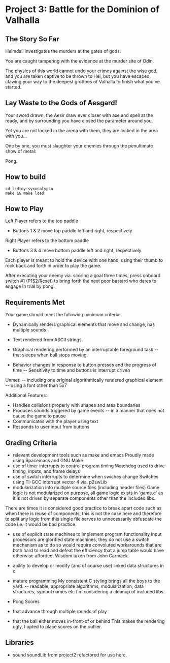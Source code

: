 # Project 3: Battle for the Dominion of Valhalla
## The Story So Far

Heimdall investigates the murders at the gates of gods.

You are caught tampering with the evidence at the murder site of Odin.

The physics of this world cannot undo your crimes against the wise god,
and you are taken captive to be thrown to Hel; but you have escaped,
clawing your way to the deepest grottoes of Valhalla to finish what you've
started.

## Lay Waste to the Gods of Aesgard!

Your sword drawn, the Aesir draw ever closer with axe and spell at the ready,
and by surrounding you have closed the parameter around you.

Yet you are not locked in the arena with them, they are locked in the area with you...

One by one, you must slaughter your enemies through the penultimate show of metal:

Pong.

## How to build

```
cd lcdtoy-syxxcalypso
make && make load
```

## How to Play

Left Player refers to the top paddle
- Buttons 1 & 2 move top paddle left and right, respectively

Right Player refers to the bottom paddle
- Buttons 3 & 4 move bottom paddle left and right, respectively

Each player is meant to hold the device with one hand, using
their thumb to rock back and forth in order to play the game.

After executing your enemy via. scoring a goal three times, press
onboard switch #1 (P1S2/Reset) to bring forth the next poor bastard
who dares to engage in trial by pong.

## Requirements Met
Your game should meet the following minimum criteria:

- Dynamically renders graphical elements that move and change, has multiple sounds

- Text rendered from ASCII strings.
- Graphical rendering performed by an interruptable foreground task
-- that sleeps when ball stops moving.
- Behavior changes in response to button presses and the progress of time
-- Sensitivity to time and buttons is interrupt driven

Unmet:
-- including one original algorithmically rendered graphical element 
-- using a font other than 5x7

Additional Features:

- Handles collisions properly with shapes and area boundaries
- Produces sounds triggered by game events
-- in a manner that does not cause the game to pause
- Communicates with the player using text
- Responds to user input from buttons

## Grading Criteria

- relevant development tools such as make and emacs
Proudly made using Spacemacs and GNU Make
- use of timer interrupts to control program timing
Watchdog used to drive timing, inputs, and frame delays
- use of switch interrupts to determine when swiches change
Switches using TI-GCC interrupt vector 4 via. p2swLib
- modularization into multiple source files (including header files)
Game logic is not modularized on purpose, all game logic exists in 'game.c'
as it is not driven by separate components other than the included libs.

There are times it is considered good practice to break apart code such as
when there is reuse of components, this is not the case here and therefore
to split any logic from this single file serves to unnecessarily obfuscate
the code i.e. it would be bad practice.

- use of explicit state machines to implement program functionality
Input processors are glorified state machines, they do not use a switch
mechanism as to do so would require convoluted workarounds that are both
hard to read and defeat the efficiency that a jump table would have otherwise
afforded. Wisdom taken from John Carmack.
- ability to develop or modify (and of course use) linked data structures in c
- mature programming
My consistent C styling brings all the boys to the yard.
-- readable, appropriate algorithms, modularization, data structures, symbol names etc
I'm considering a cleanup of included libs.


- Pong Scores
 - that advance through multiple rounds of play
 - that the ball either moves in-front-of or behind
 This makes the rendering ugly, I opted to place scores on the outlier.

## Libraries

- sound
soundLib from project2 refactored for use here.
